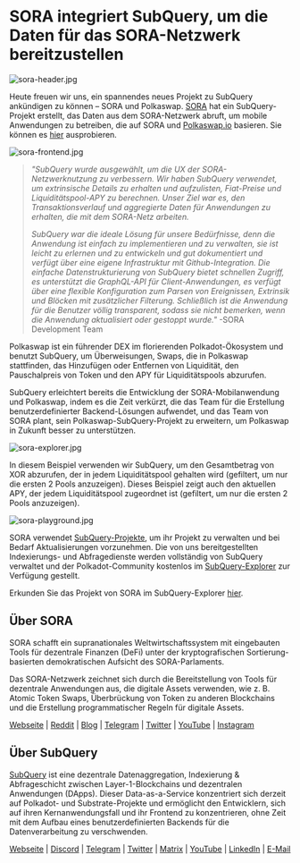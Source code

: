 # SORA integriert SubQuery, um die Daten für das SORA-Netzwerk bereitzustellen

![sora-header.jpg](https://miro.medium.com/max/1400/1*fPPW0DsynIt9QpvK4ZrsUA.jpeg)

Heute freuen wir uns, ein spannendes neues Projekt zu SubQuery ankündigen zu können – SORA und Polkaswap. [SORA](https://sora.org/) hat ein SubQuery-Projekt erstellt, das Daten aus dem SORA-Netzwerk abruft, um mobile Anwendungen zu betreiben, die auf SORA und [Polkaswap.io](http://polkaswap.io/) basieren. Sie können es [hier](https://explorer.subquery.network/subquery/sora-xor/sora) ausprobieren.

![sora-frontend.jpg](https://miro.medium.com/max/1400/1*pq0U6wsutlf8rjXqq7i2BQ.jpeg)

> _"SubQuery wurde ausgewählt, um die UX der SORA-Netzwerknutzung zu verbessern. Wir haben SubQuery verwendet, um extrinsische Details zu erhalten und aufzulisten, Fiat-Preise und Liquiditätspool-APY zu berechnen. Unser Ziel war es, den Transaktionsverlauf und aggregierte Daten für Anwendungen zu erhalten, die mit dem SORA-Netz arbeiten._
> 
> _SubQuery war die ideale Lösung für unsere Bedürfnisse, denn die Anwendung ist einfach zu implementieren und zu verwalten, sie ist leicht zu erlernen und zu entwickeln und gut dokumentiert und verfügt über eine eigene Infrastruktur mit Github-Integration. Die einfache Datenstrukturierung von SubQuery bietet schnellen Zugriff, es unterstützt die GraphQL-API für Client-Anwendungen, es verfügt über eine flexible Konfiguration zum Parsen von Ereignissen, Extrinsik und Blöcken mit zusätzlicher Filterung. Schließlich ist die Anwendung für die Benutzer völlig transparent, sodass sie nicht bemerken, wenn die Anwendung aktualisiert oder gestoppt wurde."_ -SORA Development Team

Polkaswap ist ein führender DEX im florierenden Polkadot-Ökosystem und benutzt SubQuery, um Überweisungen, Swaps, die in Polkaswap stattfinden, das Hinzufügen oder Entfernen von Liquidität, den Pauschalpreis von Token und den APY für Liquiditätspools abzurufen.

SubQuery erleichtert bereits die Entwicklung der SORA-Mobilanwendung und Polkaswap, indem es die Zeit verkürzt, die das Team für die Erstellung benutzerdefinierter Backend-Lösungen aufwendet, und das Team von SORA plant, sein Polkaswap-SubQuery-Projekt zu erweitern, um Polkaswap in Zukunft besser zu unterstützen.

![sora-explorer.jpg](https://miro.medium.com/max/1400/1*vjdjmmffvJ7zfOQyxo0ZAA.jpeg)

In diesem Beispiel verwenden wir SubQuery, um den Gesamtbetrag von XOR abzurufen, der in jedem Liquiditätspool gehalten wird (gefiltert, um nur die ersten 2 Pools anzuzeigen). Dieses Beispiel zeigt auch den aktuellen APY, der jedem Liquiditätspool zugeordnet ist (gefiltert, um nur die ersten 2 Pools anzuzeigen).

![sora-playground.jpg](https://miro.medium.com/max/1400/1*oTh-ajGfG1oEhYdvqo12tQ.jpeg)

SORA verwendet [SubQuery-Projekte](https://project.subquery.network/), um ihr Projekt zu verwalten und bei Bedarf Aktualisierungen vorzunehmen. Die von uns bereitgestellten Indexierungs- und Abfragedienste werden vollständig von SubQuery verwaltet und der Polkadot-Community kostenlos im [SubQuery-Explorer](https://explorer.subquery.network/) zur Verfügung gestellt.

Erkunden Sie das Projekt von SORA im SubQuery-Explorer [hier](https://explorer.subquery.network/subquery/sora-xor/sora).

## Über SORA

SORA schafft ein supranationales Weltwirtschaftssystem mit eingebauten Tools für dezentrale Finanzen (DeFi) unter der kryptografischen Sortierung-basierten demokratischen Aufsicht des SORA-Parlaments.

Das SORA-Netzwerk zeichnet sich durch die Bereitstellung von Tools für dezentrale Anwendungen aus, die digitale Assets verwenden, wie z. B. Atomic Token Swaps, Überbrückung von Token zu anderen Blockchains und die Erstellung programmatischer Regeln für digitale Assets.

[Webseite](https://sora.org/) | [Reddit](https://www.reddit.com/r/SORA/) | [Blog](https://sora.org/blog) | [Telegram](https://t.me/sora_xor) | [Twitter](https://twitter.com/sora_xor) | [YouTube](https://youtube.com/sora_xor) | [Instagram](https://instagram.com/sora_xor)

## Über SubQuery

[SubQuery](https://subquery.network/) ist eine dezentrale Datenaggregation, Indexierung & Abfrageschicht zwischen Layer-1-Blockchains und dezentralen Anwendungen (DApps). Dieser Data-as-a-Service konzentriert sich derzeit auf Polkadot- und Substrate-Projekte und ermöglicht den Entwicklern, sich auf ihren Kernanwendungsfall und ihr Frontend zu konzentrieren, ohne Zeit mit dem Aufbau eines benutzerdefinierten Backends für die Datenverarbeitung zu verschwenden.

[Webseite](https://subquery.network/) | [Discord](https://discord.com/invite/78zg8aBSMG) | [Telegram](https://t.me/subquerynetwork) | [Twitter](https://twitter.com/subquerynetwork) | [Matrix](https://matrix.to/#/#subquery:matrix.org) | [YouTube](https://www.youtube.com/channel/UCi1a6NUUjegcLHDFLr7CqLw) | [LinkedIn](https://www.linkedin.com/company/subquery) | [E-Mail](mailto:hello@subquery.network)
